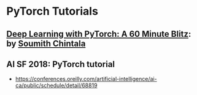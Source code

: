 # PyTorch Tutorials

## [Deep Learning with PyTorch: A 60 Minute Blitz](https://pytorch.org/tutorials/beginner/deep_learning_60min_blitz.html): by [Soumith Chintala](https://pytorch.org/tutorials/beginner/deep_learning_60min_blitz.html)


## AI SF 2018:  PyTorch tutorial
- https://conferences.oreilly.com/artificial-intelligence/ai-ca/public/schedule/detail/68819
